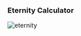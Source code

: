 ### Eternity Calculator

![eternity](https://github.com/user-attachments/assets/bf71661c-3220-4421-ad8c-b0108675eb5c)
